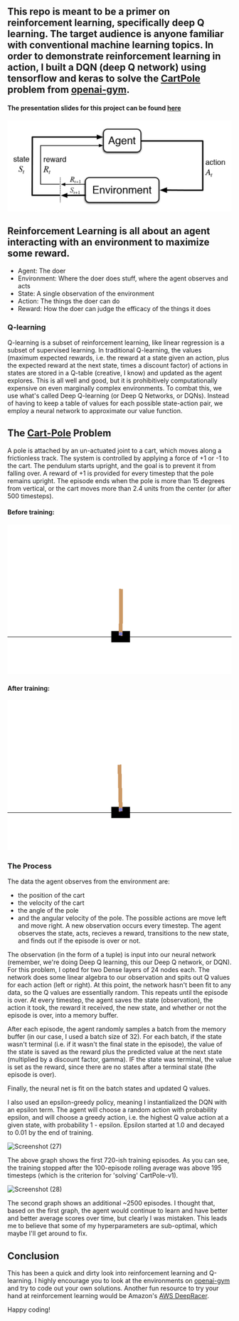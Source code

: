 ## This repo is meant to be a primer on reinforcement learning, specifically deep Q learning. The target audience is anyone familiar with conventional machine learning topics. In order to demonstrate reinforcement learning in action, I built a DQN (deep Q network) using tensorflow and keras to solve the [CartPole](https://gym.openai.com/envs/CartPole-v1/) problem from [openai-gym](https://gym.openai.com/).

#### The presentation slides for this project can be found [here](https://github.com/c24thomas/cuddly-adventure/blob/main/data/An%20Introduction%20to%20Reinforcement%20Learning.pptx)



<img src=https://github.com/c24thomas/cuddly-adventure/blob/main/data/RL-in-a-nutshell.png>

## Reinforcement Learning is all about an agent interacting with an environment to maximize some reward.
- Agent: The doer
- Environment: Where the doer does stuff, where the agent observes and acts
- State: A single observation of the environment
- Action: The things the doer can do 
- Reward: How the doer can judge the efficacy of the things it does

### Q-learning
Q-learning is a subset of reinforcement learning, like linear regression is a subset of supervised learning. In traditional Q-learning, the values (maximum expected rewards, i.e. the reward at a state given an action, plus the expected reward at the next state, times a discount factor) of actions in states are stored in a Q-table (creative, I know) and updated as the agent explores. This is all well and good, but it is prohibitively computationally expensive on even marginally complex environments.
To combat this, we use what's called Deep Q-learning (or Deep Q Networks, or DQNs). Instead of having to keep a table of values for each possible state-action pair, we employ a neural network to approximate our value function.

## The [Cart-Pole](https://gym.openai.com/envs/CartPole-v1/) Problem
A pole is attached by an un-actuated joint to a cart, which moves along a frictionless track. The system is controlled by applying a force of +1 or -1 to the cart. The pendulum starts upright, and the goal is to prevent it from falling over. A reward of +1 is provided for every timestep that the pole remains upright. The episode ends when the pole is more than 15 degrees from vertical, or the cart moves more than 2.4 units from the center (or after 500 timesteps).


#### Before training:
<img src=https://github.com/c24thomas/cuddly-adventure/blob/main/videos/naive.gif>

#### After training:
<img src=https://github.com/c24thomas/cuddly-adventure/blob/main/videos/solved.gif>

### The Process
The data the agent observes from the environment are:
- the position of the cart
- the velocity of the cart
- the angle of the pole
- and the angular velocity of the pole.
The possible actions are move left and move right. A new observation occurs every timestep. 
The agent observes the state, acts, recieves a reward, transitions to the new state, and finds out if the episode is over or not.

The observation (in the form of a tuple) is input into our neural network (remember, we're doing Deep Q learning, this our Deep Q network, or DQN). For this problem, I opted for two Dense layers of 24 nodes each. The network does some linear algebra to our observation and spits out Q values for each action (left or right). At this point, the network hasn't been fit to any data, so the Q values are essentially random. This repeats until the episode is over. At every timestep, the agent saves the state (observation), the action it took, the reward it received, the new state, and whether or not the episode is over, into a memory buffer.

After each episode, the agent randomly samples a batch from the memory buffer (in our case, I used a batch size of 32). For each batch, if the state wasn't terminal (i.e. if it wasn't the final state in the episode), the value of the state is saved as the reward plus the predicted value at the next state (multiplied by a discount factor, gamma). IF the state was terminal, the value is set as the reward, since there are no states after a terminal state (the episode is over).

Finally, the neural net is fit on the batch states and updated Q values.

I also used an epsilon-greedy policy, meaning I instantialized the DQN with an epsilon term. The agent will choose a random action with probability epsilon, and will choose a greedy action, i.e. the highest Q value action at a given state, with probability 1 - epsilon. Epsilon started at 1.0 and decayed to 0.01 by the end of training.

![Screenshot (27)](https://user-images.githubusercontent.com/66087910/121990090-0d5ad100-cd52-11eb-8ca5-2ac343096be3.png)

The above graph shows the first 720-ish training episodes. As you can see, the training stopped after the 100-episode rolling average was above 195 timesteps (which is the criterion for 'solving' CartPole-v1).

![Screenshot (28)](https://user-images.githubusercontent.com/66087910/121990347-78a4a300-cd52-11eb-9277-5d58efd2aa2c.png)

The second graph shows an additional ~2500 episodes. I thought that, based on the first graph, the agent would continue to learn and have better and better average scores over time, but clearly I was mistaken. This leads me to believe that some of my hyperparameters are sub-optimal, which maybe I'll get around to fix.

## Conclusion
This has been a quick and dirty look into reinforcement learning and Q-learning. I highly encourage you to look at the environments on [openai-gym](https://gym.openai.com/) and try to code out your own solutions. Another fun resource to try your hand at reinforcement learning would be Amazon's [AWS DeepRacer](https://aws.amazon.com/deepracer/league/). 

Happy coding!
